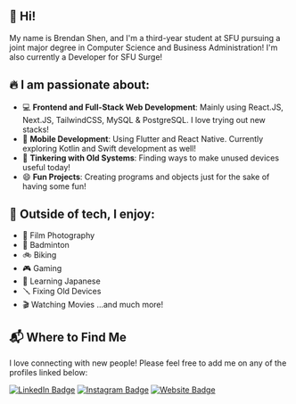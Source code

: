 ## 👋 Hi!

My name is Brendan Shen, and I'm a third-year student at SFU pursuing a joint major degree in Computer Science and Business Administration! I'm also currently a Developer for SFU Surge!

## 🔥 I am passionate about:
- 💻 **Frontend and Full-Stack Web Development**: Mainly using React.JS, Next.JS, TailwindCSS, MySQL & PostgreSQL. I love trying out new stacks!
- 📱 **Mobile Development**: Using Flutter and React Native. Currently exploring Kotlin and Swift development as well!
- 💾 **Tinkering with Old Systems**: Finding ways to make unused devices useful today!
- 😄 **Fun Projects**: Creating programs and objects just for the sake of having some fun!

## 🌟 Outside of tech, I enjoy:
- 📸 Film Photography
- 🏸 Badminton
- 🚲 Biking
- 🎮 Gaming
- 🗾 Learning Japanese
- 🪛 Fixing Old Devices
- 🎬 Watching Movies
...and much more!

## 📬 Where to Find Me
I love connecting with new people! Please feel free to add me on any of the profiles linked below:

[![LinkedIn Badge](https://img.shields.io/badge/-LinkedIn-0e76a8?style=flat-square&logo=Linkedin&logoColor=white)](https://www.linkedin.com/in/brendan-shen/)
[![Instagram Badge](https://img.shields.io/badge/-Instagram-E4405F?style=flat-square&logo=instagram&logoColor=white)](https://www.instagram.com/c41brendan/)
[![Website Badge](https://img.shields.io/badge/-Website-FF7139?style=flat-square&logo=internet-explorer&logoColor=white)](https://www.brendanshen.me)
